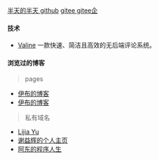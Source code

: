 ---
---

[半天的半天 github](https://sijiu.github.io/) 
[ gitee  ](https://mplain.gitee.io/) 
[ gitee企 ](https://msijiu.gitee.io/) 

#### 技术
- [Valine](https://valine.js.org/) 一款快速、简洁且高效的无后端评论系统。

#### 浏览过的博客  
> pages
- [伊布的博客](http://pizn.github.io/) 
- [伊布的博客](http://lijiancheng0614.github.io) 
>
> 私有域名 
>  
- [Lijia Yu](https://yulijia.net/)
- [谢益辉的个人主页](https://yihui.org/)
- [阿东的程序人生](https://www.codelive.cn/)